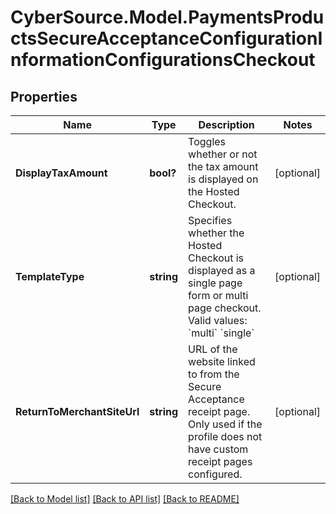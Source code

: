 # CyberSource.Model.PaymentsProductsSecureAcceptanceConfigurationInformationConfigurationsCheckout
## Properties

Name | Type | Description | Notes
------------ | ------------- | ------------- | -------------
**DisplayTaxAmount** | **bool?** | Toggles whether or not the tax amount is displayed on the Hosted Checkout. | [optional] 
**TemplateType** | **string** | Specifies whether the Hosted Checkout is displayed as a single page form or multi page checkout.   Valid values:  &#x60;multi&#x60;  &#x60;single&#x60;  | [optional] 
**ReturnToMerchantSiteUrl** | **string** | URL of the website linked to from the Secure Acceptance receipt page. Only used if the profile does not have custom receipt pages configured. | [optional] 

[[Back to Model list]](../README.md#documentation-for-models) [[Back to API list]](../README.md#documentation-for-api-endpoints) [[Back to README]](../README.md)

